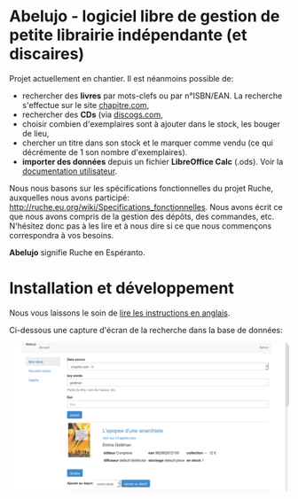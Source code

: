 Abelujo - logiciel libre de gestion de petite librairie indépendante (et discaires)
====================================================================

Projet actuellement en chantier. Il est néanmoins possible de:

-   rechercher des **livres** par mots-clefs ou par n°ISBN/EAN. La recherche
    s'effectue sur le site [chapitre.com](https://www.chapitre.com),
-   rechercher des **CDs** (via [discogs.com](http://www.discogs.com),
-   choisir combien d'exemplaires sont à ajouter dans le stock, les
    bouger de lieu,
-   chercher un titre dans son stock et le marquer comme vendu (ce qui
    décrémente de 1 son nombre d'exemplaires).
-   **importer des données** depuis un fichier **LibreOffice Calc** (.ods). Voir la [documentation utilisateur](doc/french/index.rst "doc utilisateur").


Nous nous basons sur les spécifications fonctionnelles du projet Ruche,
auxquelles nous avons participé:
<http://ruche.eu.org/wiki/Specifications_fonctionnelles>. Nous avons
écrit ce que nous avons compris de la gestion des dépôts, des commandes,
etc. N'hésitez donc pas à les lire et à nous dire si ce que nous
commençons correspondra à vos besoins.

**Abelujo** signifie Ruche en Espéranto.

Installation et développement
=============================

Nous vous laissons le soin de [lire les instructions en anglais](README.md "").

Ci-dessous une capture d'écran de la recherche dans la base de données:

![chercher une notice](doc/abelujo-collection.png)
